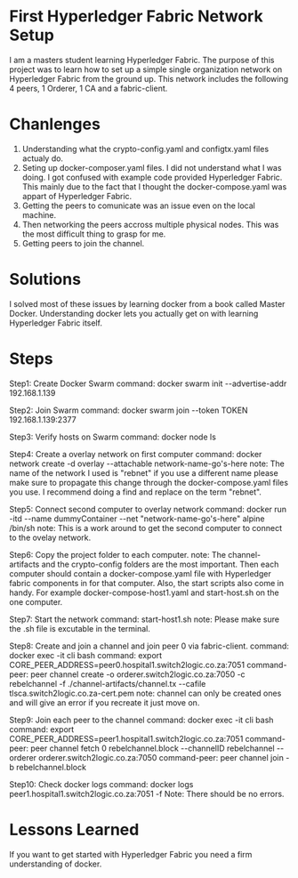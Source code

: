 # First Hyperledger Fabric Network Setup
I am a masters student learning Hyperledger Fabric. The purpose of this project was to learn how to set up a simple single organization network on Hyperledger Fabric from the ground up. This network includes the following 4 peers, 1 Orderer, 1 CA and a fabric-client. 

# Chanlenges
1. Understanding what the crypto-config.yaml and configtx.yaml files actualy do. 
2. Seting up docker-composer.yaml files. I did not understand what I was doing. I got confused with example code provided Hyperledger Fabric. This mainly due to the fact that I thought the docker-compose.yaml was appart of Hyperledger Fabric. 
3. Getting the peers to comunicate was an issue even on the local machine.
4. Then networking the peers accross multiple physical nodes. This was the most difficult thing to grasp for me.
5. Getting peers to join the channel.

# Solutions
I solved most of these issues by learning docker from a book called Master Docker.  Understanding docker lets you actually get on with learning Hyperledger Fabric itself. 

# Steps
Step1: Create Docker Swarm
command: docker swarm init --advertise-addr 192.168.1.139

Step2: Join Swarm
command: docker swarm join --token TOKEN 192.168.1.139:2377

Step3: Verify hosts on Swarm
command: docker node ls

Step4: Create a overlay network on first computer
command: docker network create -d overlay --attachable network-name-go's-here
note: The name of the network I used is "rebnet" if you use a different name please make sure to propagate this change through the docker-compose.yaml files you use. I recommend doing a find and replace on the term "rebnet". 

Step5: Connect second computer to overlay network
command: docker run -itd --name dummyContainer --net "network-name-go's-here" alpine /bin/sh
note: This is a work around to get the second computer to connect to the ovelay network.

Step6: Copy the project folder to each computer. 
note: The channel-artifacts and the crypto-config folders are the most important. Then each computer should contain a docker-compose.yaml file with Hyperledger fabric components in for that computer. Also, the start scripts also come in handy. For example docker-compose-host1.yaml and start-host.sh on the one computer. 

Step7: Start the network
command: start-host1.sh
note: Please make sure the .sh file is excutable in the terminal. 

Step8: Create and join a channel and join peer 0 via fabric-client.
command: docker exec -it cli bash
command: export CORE_PEER_ADDRESS=peer0.hospital1.switch2logic.co.za:7051
command-peer: peer channel create -o orderer.switch2logic.co.za:7050 -c rebelchannel -f ./channel-artifacts/channel.tx --cafile tlsca.switch2logic.co.za-cert.pem
note: channel can only be created ones and will give an error if you recreate it just move on.

Step9: Join each peer to the channel
command: docker exec -it cli bash
command: export CORE_PEER_ADDRESS=peer1.hospital1.switch2logic.co.za:7051
command-peer: peer channel fetch 0 rebelchannel.block --channelID rebelchannel --orderer orderer.switch2logic.co.za:7050
command-peer: peer channel join -b rebelchannel.block

Step10: Check docker logs
command: docker logs peer1.hospital1.switch2logic.co.za:7051 -f
Note: There should be no errors. 


# Lessons Learned
If you want to get started with Hyperledger Fabric you need a firm understanding of docker.

